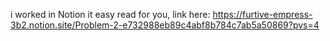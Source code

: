 i worked in Notion it easy read for you, link here:
https://furtive-empress-3b2.notion.site/Problem-2-e732988eb89c4abf8b784c7ab5a50869?pvs=4
